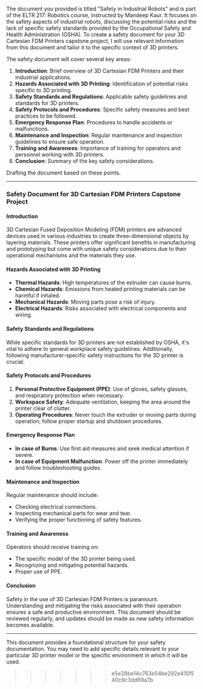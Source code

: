 
The document you provided is titled "Safety in Industrial Robots" and is part of the ELTR 217: Robotics course, instructed by Mandeep Kaur. It focuses on the safety aspects of industrial robots, discussing the potential risks and the lack of specific safety standards provided by the Occupational Safety and Health Administration (OSHA). To create a safety document for your 3D Cartesian FDM Printers capstone project, I will use relevant information from this document and tailor it to the specific context of 3D printers.

The safety document will cover several key areas:

1. **Introduction**: Brief overview of 3D Cartesian FDM Printers and their industrial applications.
2. **Hazards Associated with 3D Printing**: Identification of potential risks specific to 3D printing.
3. **Safety Standards and Regulations**: Applicable safety guidelines and standards for 3D printers.
4. **Safety Protocols and Procedures**: Specific safety measures and best practices to be followed.
5. **Emergency Response Plan**: Procedures to handle accidents or malfunctions.
6. **Maintenance and Inspection**: Regular maintenance and inspection guidelines to ensure safe operation.
7. **Training and Awareness**: Importance of training for operators and personnel working with 3D printers.
8. **Conclusion**: Summary of the key safety considerations.

Drafting the document based on these points.

---
### Safety Document for 3D Cartesian FDM Printers Capstone Project

#### Introduction
3D Cartesian Fused Deposition Modeling (FDM) printers are advanced devices used in various industries to create three-dimensional objects by layering materials. These printers offer significant benefits in manufacturing and prototyping but come with unique safety considerations due to their operational mechanisms and the materials they use.

#### Hazards Associated with 3D Printing
- **Thermal Hazards**: High temperatures of the extruder can cause burns.
- **Chemical Hazards**: Emissions from heated printing materials can be harmful if inhaled.
- **Mechanical Hazards**: Moving parts pose a risk of injury.
- **Electrical Hazards**: Risks associated with electrical components and wiring.

#### Safety Standards and Regulations
While specific standards for 3D printers are not established by OSHA, it's vital to adhere to general workplace safety guidelines. Additionally, following manufacturer-specific safety instructions for the 3D printer is crucial.

#### Safety Protocols and Procedures
1. **Personal Protective Equipment (PPE)**: Use of gloves, safety glasses, and respiratory protection when necessary.
2. **Workspace Safety**: Adequate ventilation, keeping the area around the printer clear of clutter.
3. **Operating Procedures**: Never touch the extruder or moving parts during operation; follow proper startup and shutdown procedures.

#### Emergency Response Plan
- **In case of Burns**: Use first aid measures and seek medical attention if severe.
- **In case of Equipment Malfunction**: Power off the printer immediately and follow troubleshooting guides.

#### Maintenance and Inspection
Regular maintenance should include:
- Checking electrical connections.
- Inspecting mechanical parts for wear and tear.
- Verifying the proper functioning of safety features.

#### Training and Awareness
Operators should receive training on:
- The specific model of the 3D printer being used.
- Recognizing and mitigating potential hazards.
- Proper use of PPE.

#### Conclusion
Safety in the use of 3D Cartesian FDM Printers is paramount. Understanding and mitigating the risks associated with their operation ensures a safe and productive environment. This document should be reviewed regularly, and updates should be made as new safety information becomes available.

---

This document provides a foundational structure for your safety documentation. You may need to add specific details relevant to your particular 3D printer model or the specific environment in which it will be used.
>>>>>>> e5e28be14c763e54be292e415f540c9c3dd69a7b
